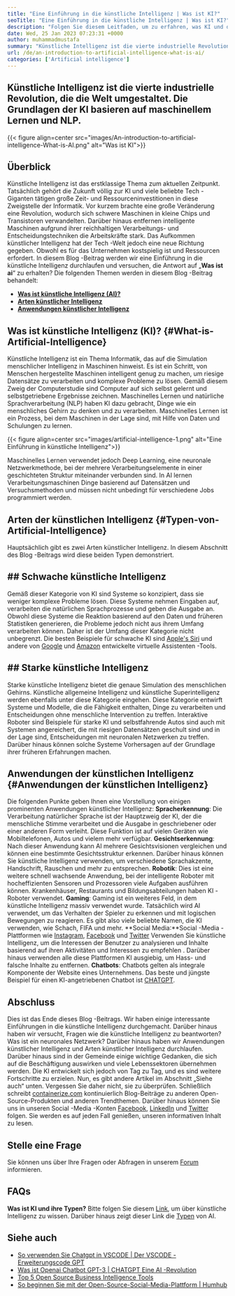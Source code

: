 ```yaml
---
title: "Eine Einführung in die künstliche Intelligenz | Was ist KI?" 
seoTitle: "Eine Einführung in die künstliche Intelligenz | Was ist KI?" 
description: "Folgen Sie diesem Leitfaden, um zu erfahren, was KI und die Anwendungen künstlicher Intelligenz ist. Künstliche Intelligenz hat in allen Bereichen des Lebens eine Revolution gebracht." 
date: Wed, 25 Jan 2023 07:23:31 +0000
author: muhammadmustafa
summary: "Künstliche Intelligenz ist die vierte industrielle Revolution, die die Welt umgestaltet. Die Grundlagen der KI basieren auf maschinellem Lernen und NLP." 
url: /de/an-introduction-to-artificial-intelligence-what-is-ai/
categories: ['Artificial intelligence']
---
```


## Künstliche Intelligenz ist die vierte industrielle Revolution, die die Welt umgestaltet. Die Grundlagen der KI basieren auf maschinellem Lernen und NLP.

{{< figure align=center src="images/An-introduction-to-artificial-intelligence-What-is-AI.png" alt="Was ist KI">}}


## Überblick
Künstliche Intelligenz ist das erstklassige Thema zum aktuellen Zeitpunkt. Tatsächlich gehört die Zukunft völlig zur KI und viele beliebte Tech -Giganten tätigen große Zeit- und Ressourceninvestitionen in diese Zweigstelle der Informatik. Vor kurzem brachte eine große Veränderung eine Revolution, wodurch sich schwere Maschinen in kleine Chips und Transistoren verwandelten. Darüber hinaus entfernen intelligente Maschinen aufgrund ihrer reichhaltigen Verarbeitungs- und Entscheidungstechniken die Arbeitskräfte stark. Das Aufkommen künstlicher Intelligenz hat der Tech -Welt jedoch eine neue Richtung gegeben. Obwohl es für das Unternehmen kostspielig ist und Ressourcen erfordert. In diesem Blog -Beitrag werden wir eine Einführung in die künstliche Intelligenz durchlaufen und versuchen, die Antwort auf „**Was ist ai**“ zu erhalten?
Die folgenden Themen werden in diesem Blog -Beitrag behandelt:
* [**Was ist künstliche Intelligenz (AI)?**][1]
* [**Arten künstlicher Intelligenz**][2]
* **[Anwendungen künstlicher Intelligenz][3]**

## Was ist künstliche Intelligenz (KI)?   {#What-is-Artificial-Intelligence}
Künstliche Intelligenz ist ein Thema Informatik, das auf die Simulation menschlicher Intelligenz in Maschinen hinweist. Es ist ein Schritt, von Menschen hergestellte Maschinen intelligent genug zu machen, um riesige Datensätze zu verarbeiten und komplexe Probleme zu lösen. Gemäß diesem Zweig der Computerstudie sind Computer auf sich selbst gelernt und selbstgetriebene Ergebnisse zeichnen. Maschinelles Lernen und natürliche Sprachverarbeitung (NLP) haben KI dazu gebracht, Dinge wie ein menschliches Gehirn zu denken und zu verarbeiten. Maschinelles Lernen ist ein Prozess, bei dem Maschinen in der Lage sind, mit Hilfe von Daten und Schulungen zu lernen.

{{< figure align=center src="images/artificial-intelligence-1.png" alt="Eine Einführung in künstliche Intelligenz">}}

Maschinelles Lernen verwendet jedoch Deep Learning, eine neuronale Netzwerkmethode, bei der mehrere Verarbeitungselemente in einer geschichteten Struktur miteinander verbunden sind. In AI lernen Verarbeitungsmaschinen Dinge basierend auf Datensätzen und Versuchsmethoden und müssen nicht unbedingt für verschiedene Jobs programmiert werden.

## Arten der künstlichen Intelligenz   {#Typen-von-Artificial-Intelligence}
Hauptsächlich gibt es zwei Arten künstlicher Intelligenz. In diesem Abschnitt des Blog -Beitrags wird diese beiden Typen demonstriert.

## ## Schwache künstliche Intelligenz
Gemäß dieser Kategorie von KI sind Systeme so konzipiert, dass sie weniger komplexe Probleme lösen. Diese Systeme nehmen Eingaben auf, verarbeiten die natürlichen Sprachprozesse und geben die Ausgabe an. Obwohl diese Systeme die Reaktion basierend auf den Daten und früheren Statistiken generieren, die Probleme jedoch nicht aus ihrem Umfang verarbeiten können. Daher ist der Umfang dieser Kategorie nicht unbegrenzt. Die besten Beispiele für schwache KI sind [Apple's Siri][4] und andere von [Google][5] und [Amazon][6] entwickelte virtuelle Assistenten -Tools.

## ## Starke künstliche Intelligenz
Starke künstliche Intelligenz bietet die genaue Simulation des menschlichen Gehirns. Künstliche allgemeine Intelligenz und künstliche Superintelligenz werden ebenfalls unter diese Kategorie eingehen. Diese Kategorie entwirft Systeme und Modelle, die die Fähigkeit enthalten, Dinge zu verarbeiten und Entscheidungen ohne menschliche Intervention zu treffen. Interaktive Roboter sind Beispiele für starke KI und selbstfahrende Autos sind auch mit Systemen angereichert, die mit riesigen Datensätzen geschult sind und in der Lage sind, Entscheidungen mit neuronalen Netzwerken zu treffen. Darüber hinaus können solche Systeme Vorhersagen auf der Grundlage ihrer früheren Erfahrungen machen.

## **Anwendungen der künstlichen Intelligenz** {#Anwendungen der künstlichen Intelligenz}
Die folgenden Punkte geben Ihnen eine Vorstellung von einigen prominenten Anwendungen künstlicher Intelligenz:
**Spracherkennung**: Die Verarbeitung natürlicher Sprache ist der Hauptzweig der KI, der die menschliche Stimme verarbeitet und die Ausgabe in geschriebener oder einer anderen Form verleiht. Diese Funktion ist auf vielen Geräten wie Mobiltelefonen, Autos und vielem mehr verfügbar.
**Gesichtserkennung**: Nach dieser Anwendung kann AI mehrere Gesichtsvisionen vergleichen und können eine bestimmte Gesichtsstruktur erkennen. Darüber hinaus können Sie künstliche Intelligenz verwenden, um verschiedene Sprachakzente, Handschrift, Rauschen und mehr zu entsprechen.
**Robotik**: Dies ist eine weitere schnell wachsende Anwendung, bei der intelligente Roboter mit hocheffizienten Sensoren und Prozessoren viele Aufgaben ausführen können. Krankenhäuser, Restaurants und Bildungsabteilungen haben KI -Roboter verwendet.
**Gaming**: Gaming ist ein weiteres Feld, in dem künstliche Intelligenz massiv verwendet wurde. Tatsächlich wird AI verwendet, um das Verhalten der Spieler zu erkennen und mit logischen Bewegungen zu reagieren. Es gibt also viele beliebte Namen, die KI verwenden, wie Schach, FIFA und mehr.
**Social Media:**Social -Media -Plattformen wie [Instagram][7], [Facebook][8] und [Twitter][9] Verwenden Sie künstliche Intelligenz, um die Interessen der Benutzer zu analysieren und Inhalte basierend auf ihren Aktivitäten und Interessen zu empfehlen . Darüber hinaus verwenden alle diese Plattformen KI ausgiebig, um Hass- und falsche Inhalte zu entfernen.
**Chatbots**: Chatbots gelten als integrale Komponente der Website eines Unternehmens. Das beste und jüngste Beispiel für einen KI-angetriebenen Chatbot ist [CHATGPT][10].

## Abschluss
Dies ist das Ende dieses Blog -Beitrags. Wir haben einige interessante Einführungen in die künstliche Intelligenz durchgemacht. Darüber hinaus haben wir versucht, Fragen wie die künstliche Intelligenz zu beantworten? Was ist ein neuronales Netzwerk? Darüber hinaus haben wir Anwendungen künstlicher Intelligenz und Arten künstlicher Intelligenz durchlaufen. Darüber hinaus sind in der Gemeinde einige wichtige Gedanken, die sich auf die Beschäftigung auswirken und viele Lebenssektoren übernehmen werden. Die KI entwickelt sich jedoch von Tag zu Tag, und es sind weitere Fortschritte zu erzielen. Nun, es gibt andere Artikel im Abschnitt „Siehe auch“ unten. Vergessen Sie daher nicht, sie zu überprüfen.
Schließlich schreibt [containerize.com][11] kontinuierlich Blog-Beiträge zu anderen Open-Source-Produkten und anderen Trendthemen. Darüber hinaus können Sie uns in unseren Social -Media -Konten [Facebook][12], [LinkedIn][13] und [Twitter][14] folgen. Sie werden es auf jeden Fall genießen, unseren informativen Inhalt zu lesen.

## Stelle eine Frage
Sie können uns über Ihre Fragen oder Abfragen in unserem [Forum][15] informieren.

## FAQs
**Was ist KI und ihre Typen?**
Bitte folgen Sie diesem [Link][1], um über künstliche Intelligenz zu wissen. Darüber hinaus zeigt dieser Link die [Typen][2] von AI.

## Siehe auch
  * [So verwenden Sie Chatgpt in VSCODE | Der VSCODE -Erweiterungscode GPT][16]
  * [Was ist Openai Chatbot GPT-3 | CHATGPT Eine AI -Revolution][10]
  * [Top 5 Open Source Business Intelligence Tools][17]
  * [So beginnen Sie mit der Open-Source-Social-Media-Plattform | Humhub][18]

  
[1]: #What-is-Artificial-Intelligence
[2]: #Types-of-Artificial-Intelligence
[3]: #Applications-of-Artificial-Intelligence
[4]: https://www.apple.com/siri/
[5]: https://assistant.google.com/
[6]: https://www.google.com/search?q=amazon+alexa&rlz=1C5CHFA_enPK998PK998&oq=amazon&aqs=chrome.0.0i67j46i67i199i433i465j0i67l2j0i67i433j69i60l3.2098j0j7&sourceid=chrome&ie=UTF-8
[7]: https://instagram.com/
[8]: https://www.facebook.com/
[9]: https://twitter.com/home
[10]: https://blog.containerize.com/artificial-intelligence/what-is-openai-chatbot-gpt-3-chatgpt-an-ai-revolution/
[11]: https://www.containerize.com/
[12]: https://web.facebook.com/containerize
[13]: https://www.linkedin.com/company/containerize/
[14]: https://twitter.com/containerize_co
[15]: https://forum.containerize.com/
[16]: https://blog.containerize.com/artificial-intelligence/how-to-use-chatgpt-in-vscode-the-vscode-extension-codegpt/
[17]: https://blog.containerize.com/business-intelligence-software/top-5-open-source-business-intelligence-solutions-of-2021/
[18]: https://blog.containerize.com/social-network-platforms/how-to-start-with-open-source-social-media-platform-humhub/
